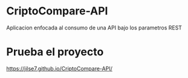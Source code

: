 # CriptoCompare-API
  Aplicacion enfocada al consumo de una API bajo los parametros REST
# Prueba el proyecto
https://jilse7.github.io/CriptoCompare-API/
